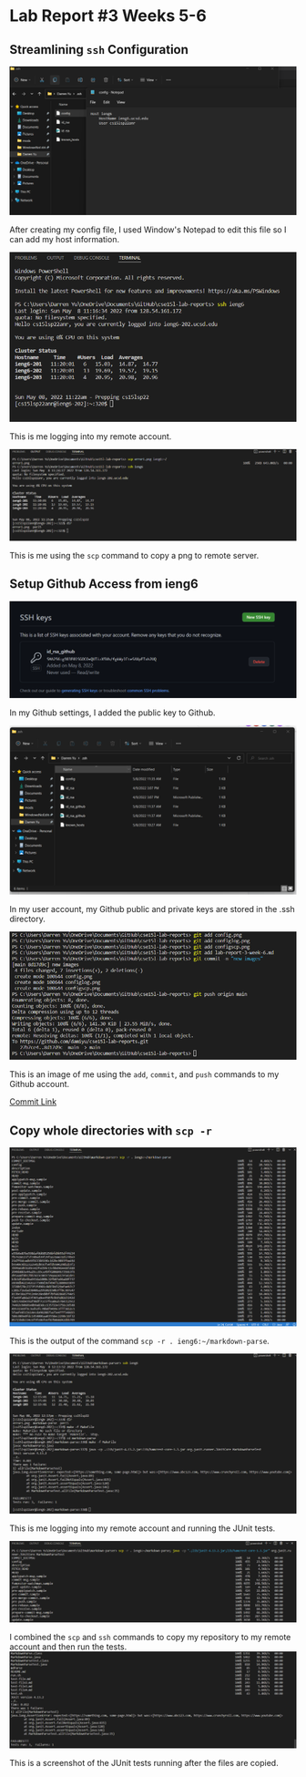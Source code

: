 # Lab Report #3 Weeks 5-6

## Streamlining `ssh` Configuration

![Image](config.png)

After creating my config file, I used Window's Notepad to edit this file so I can add my host information.

![Image](configlog.png)

This is me logging into my remote account.

![Image](configscp.png)

This is me using the `scp` command to copy a png to remote server.

## Setup Github Access from ieng6

![Image](gitpublickey.png)

In my Github settings, I added the public key to Github.

![Image](gitpubpriv.png)

In my user account, my Github public and private keys are stored in the .ssh directory.

![Image](gitpush.png)

This is an image of me using the `add`, `commit`, and `push` commands to my Github account.

[Commit Link](https://github.com/damiyu/cse15l-lab-reports/commit/8d17d9c1f4818b866ae9c906e4eb6f02fc1bf426)

## Copy whole directories with `scp -r`

![Image](scpr.png)

This is the output of the command `scp -r . ieng6:~/markdown-parse`.

![Image](sshtest.png)

This is me logging into my remote account and running the JUnit tests.

![Image](scptop.png)

I combined the `scp` and `ssh` commands to copy my repository to my remote account and then run the tests.
![Image](scpbottom.png)

This is a screenshot of the JUnit tests running after the files are copied.
